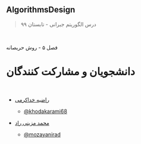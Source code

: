 ## AlgorithmsDesign

> درس الگوریتم جبرانی - تابستان ۹۹


<br>

فصل ۵ - روش حریصانه


# دانشجویان و مشارکت کنندگان

<br>

+ [راضیه خداکرمی](https://khodakarami68.github.io/ )  
  - [@khodakarami68]( http://github.com/khodakarami68)
  
  
  
+ [محمد مزینی راد]( https://mozayanirad.github.io/)  
  - [@mozayanirad](https://github.com/mozayanirad)
